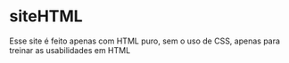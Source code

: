 # siteHTML
Esse site é feito apenas com HTML puro, sem o uso de CSS, apenas para treinar as usabilidades em HTML
